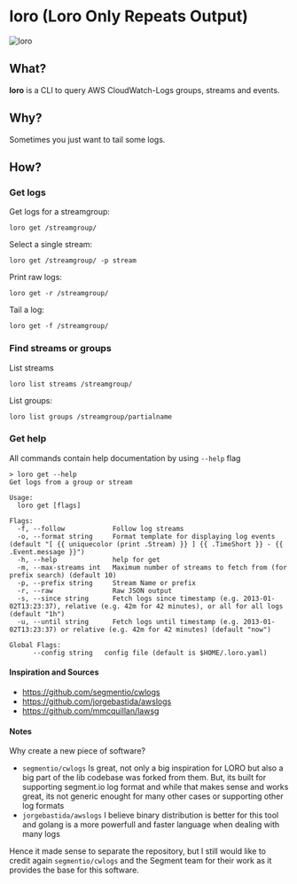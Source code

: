 # loro (Loro Only Repeats Output)

![loro](https://media.giphy.com/media/5PSPV1ucLX31u/giphy-downsized.gif)

## What?

**loro** is a CLI to query AWS CloudWatch-Logs groups, streams and events.

## Why?

Sometimes you just want to tail some logs.

## How?

### Get logs

Get logs for a streamgroup:

```
loro get /streamgroup/
```

Select a single stream:

```
loro get /streamgroup/ -p stream
```

Print raw logs:

```
loro get -r /streamgroup/
```

Tail a log:

```
loro get -f /streamgroup/
```

### Find streams or groups

List streams

```
loro list streams /streamgroup/
```

List groups:

```
loro list groups /streamgroup/partialname
```

### Get help

All commands contain help documentation by using `--help` flag

```
> loro get --help
Get logs from a group or stream

Usage:
  loro get [flags]

Flags:
  -f, --follow            Follow log streams
  -o, --format string     Format template for displaying log events (default "[ {{ uniquecolor (print .Stream) }} ] {{ .TimeShort }} - {{ .Event.message }}")
  -h, --help              help for get
  -m, --max-streams int   Maximum number of streams to fetch from (for prefix search) (default 10)
  -p, --prefix string     Stream Name or prefix
  -r, --raw               Raw JSON output
  -s, --since string      Fetch logs since timestamp (e.g. 2013-01-02T13:23:37), relative (e.g. 42m for 42 minutes), or all for all logs (default "1h")
  -u, --until string      Fetch logs until timestamp (e.g. 2013-01-02T13:23:37) or relative (e.g. 42m for 42 minutes) (default "now")

Global Flags:
      --config string   config file (default is $HOME/.loro.yaml)
```

#### Inspiration and Sources

- https://github.com/segmentio/cwlogs
- https://github.com/jorgebastida/awslogs
- https://github.com/mmcquillan/lawsg

#### Notes

Why create a new piece of software?

- `segmentio/cwlogs` Is great, not only a big inspiration for LORO but also a big part of the lib codebase was forked from them. But, its built for supporting segment.io log format and while that makes sense and works great, its not generic enought for many other cases or supporting other log formats
- `jorgebastida/awslogs` I believe binary distribution is better for this tool and golang is a more powerfull and faster language when dealing with many logs

Hence it made sense to separate the repository, but I still would like to credit again `segmentio/cwlogs` and the Segment team for their work as it provides the base for this software.
